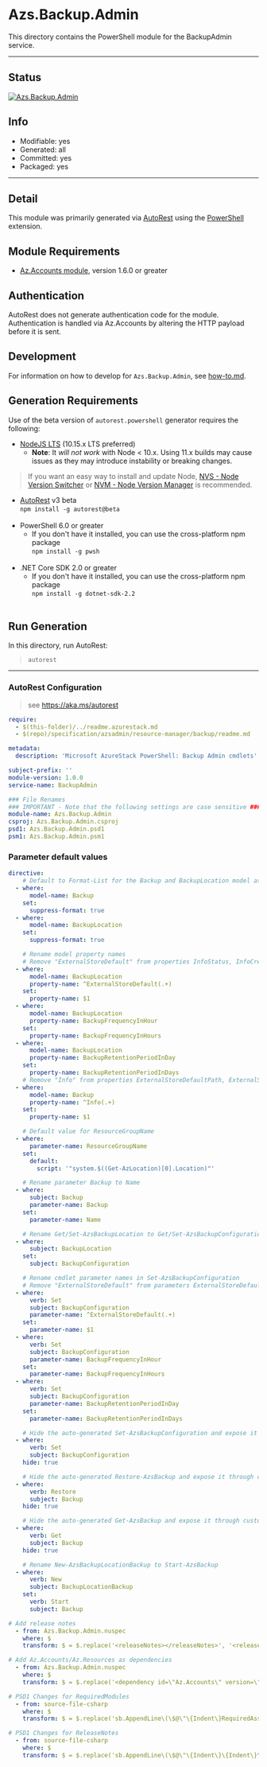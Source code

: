 <!-- region Generated -->
# Azs.Backup.Admin
This directory contains the PowerShell module for the BackupAdmin service.

---
## Status
[![Azs.Backup.Admin](https://img.shields.io/powershellgallery/v/Azs.Backup.Admin.svg?style=flat-square&label=Azs.Backup.Admin "Azs.Backup.Admin")](https://www.powershellgallery.com/packages/Azs.Backup.Admin/)

## Info
- Modifiable: yes
- Generated: all
- Committed: yes
- Packaged: yes

---
## Detail
This module was primarily generated via [AutoRest](https://github.com/Azure/autorest) using the [PowerShell](https://github.com/Azure/autorest.powershell) extension.

## Module Requirements
- [Az.Accounts module](https://www.powershellgallery.com/packages/Az.Accounts/), version 1.6.0 or greater

## Authentication
AutoRest does not generate authentication code for the module. Authentication is handled via Az.Accounts by altering the HTTP payload before it is sent.

## Development
For information on how to develop for `Azs.Backup.Admin`, see [how-to.md](how-to.md).
<!-- endregion -->

## Generation Requirements
Use of the beta version of `autorest.powershell` generator requires the following:
- [NodeJS LTS](https://nodejs.org) (10.15.x LTS preferred)
  - **Note**: It *will not work* with Node < 10.x. Using 11.x builds may cause issues as they may introduce instability or breaking changes.
> If you want an easy way to install and update Node, [NVS - Node Version Switcher](../nodejs/installing-via-nvs.md) or [NVM - Node Version Manager](../nodejs/installing-via-nvm.md) is recommended.
- [AutoRest](https://aka.ms/autorest) v3 beta <br>`npm install -g autorest@beta`<br>&nbsp;
- PowerShell 6.0 or greater
  - If you don't have it installed, you can use the cross-platform npm package <br>`npm install -g pwsh`<br>&nbsp;
- .NET Core SDK 2.0 or greater
  - If you don't have it installed, you can use the cross-platform npm package <br>`npm install -g dotnet-sdk-2.2`<br>&nbsp;

## Run Generation
In this directory, run AutoRest:
> `autorest`

---
### AutoRest Configuration
> see https://aka.ms/autorest

``` yaml
require:
  - $(this-folder)/../readme.azurestack.md
  - $(repo)/specification/azsadmin/resource-manager/backup/readme.md

metadata:
  description: 'Microsoft AzureStack PowerShell: Backup Admin cmdlets'

subject-prefix: ''
module-version: 1.0.0
service-name: BackupAdmin

### File Renames
### IMPORTANT - Note that the following settings are case sensitive ###
module-name: Azs.Backup.Admin
csproj: Azs.Backup.Admin.csproj
psd1: Azs.Backup.Admin.psd1
psm1: Azs.Backup.Admin.psm1
```

### Parameter default values
``` yaml
directive:
    # Default to Format-List for the Backup and BackupLocation model as there are many important fields
  - where:
      model-name: Backup
    set:
      suppress-format: true
  - where:
      model-name: BackupLocation
    set:
      suppress-format: true

    # Rename model property names
    # Remove "ExternalStoreDefault" from properties InfoStatus, InfoCreatedDateTime, InfoEncryptionCertThumbprint, etc.
  - where:
      model-name: BackupLocation
      property-name: ^ExternalStoreDefault(.+)
    set:
      property-name: $1
  - where:
      model-name: BackupLocation
      property-name: BackupFrequencyInHour
    set:
      property-name: BackupFrequencyInHours
  - where:
      model-name: BackupLocation
      property-name: BackupRetentionPeriodInDay
    set:
      property-name: BackupRetentionPeriodInDays
    # Remove "Info" from properties ExternalStoreDefaultPath, ExternalStoreDefaultUserName, ExternalStoreDefaultPassword, etc.
  - where:
      model-name: Backup
      property-name: ^Info(.+)
    set:
      property-name: $1

    # Default value for ResourceGroupName
  - where:
      parameter-name: ResourceGroupName
    set:
      default:
        script: '"system.$((Get-AzLocation)[0].Location)"'

    # Rename parameter Backup to Name
  - where:
      subject: Backup
      parameter-name: Backup
    set:
      parameter-name: Name

    # Rename Get/Set-AzsBackupLocation to Get/Set-AzsBackupConfiguration
  - where:
      subject: BackupLocation
    set:
      subject: BackupConfiguration

    # Rename cmdlet parameter names in Set-AzsBackupConfiguration
    # Remove "ExternalStoreDefault" from parameters ExternalStoreDefaultPath, ExternalStoreDefaultUserName, ExternalStoreDefaultPassword, etc.
  - where:
      verb: Set
      subject: BackupConfiguration
      parameter-name: ^ExternalStoreDefault(.+)
    set:
      parameter-name: $1
  - where:
      verb: Set
      subject: BackupConfiguration
      parameter-name: BackupFrequencyInHour
    set:
      parameter-name: BackupFrequencyInHours
  - where:
      verb: Set
      subject: BackupConfiguration
      parameter-name: BackupRetentionPeriodInDay
    set:
      parameter-name: BackupRetentionPeriodInDays

    # Hide the auto-generated Set-AzsBackupConfiguration and expose it through customized one
  - where:
      verb: Set
      subject: BackupConfiguration
    hide: true

    # Hide the auto-generated Restore-AzsBackup and expose it through customized one
  - where:
      verb: Restore
      subject: Backup
    hide: true

    # Hide the auto-generated Get-AzsBackup and expose it through customized one
  - where:
      verb: Get
      subject: Backup
    hide: true

    # Rename New-AzsBackupLocationBackup to Start-AzsBackup
  - where:
      verb: New
      subject: BackupLocationBackup
    set:
      verb: Start
      subject: Backup

# Add release notes
  - from: Azs.Backup.Admin.nuspec
    where: $
    transform: $ = $.replace('<releaseNotes></releaseNotes>', '<releaseNotes>AzureStack Hub Admin module generated with https://github.com/Azure/autorest.powershell - see https://aka.ms/azpshmigration for breaking changes.</releaseNotes>');

# Add Az.Accounts/Az.Resources as dependencies
  - from: Azs.Backup.Admin.nuspec
    where: $
    transform: $ = $.replace('<dependency id=\"Az.Accounts\" version=\"1.6.0\" />', '<dependency id="Az.Accounts" version="[2.1.2]" />\n      <dependency id="Az.Resources" version="[1.10.0]" />');

# PSD1 Changes for RequiredModules
  - from: source-file-csharp
    where: $
    transform: $ = $.replace('sb.AppendLine\(\$@\"\{Indent\}RequiredAssemblies = \'\{\"./bin/Azs.AzureBridge.Admin.private.dll\"\}\'\"\);', 'sb.AppendLine\(\$@\"\{Indent\}RequiredAssemblies = \'\{\"./bin/Azs.AzureBridge.Admin.private.dll\"\}\'\"\);\n      sb.AppendLine\(\$@\"\{Indent\}RequiredModules = @\(@\{\{ModuleName = \'Az.Accounts\'; ModuleVersion = \'2.1.2\'; \}\}, @\{\{ModuleName = \'Az.Resources\'; RequiredVersion = \'1.10.0\'; \}\}\)\"\);');

# PSD1 Changes for ReleaseNotes
  - from: source-file-csharp
    where: $
    transform: $ = $.replace('sb.AppendLine\(\$@\"\{Indent\}\{Indent\}\{Indent\}ReleaseNotes = \'\'\"\);', 'sb.AppendLine\(\$@\"\{Indent\}\{Indent\}\{Indent\}ReleaseNotes = \'AzureStack Hub Admin module generated with https://github.com/Azure/autorest.powershell - see https://aka.ms/azpshmigration for breaking changes\'\"\);' );
